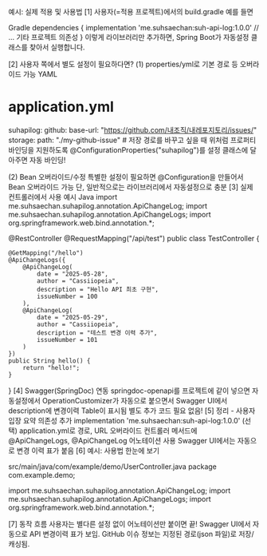 예시: 실제 적용 및 사용법
[1] 사용자(=적용 프로젝트)에서의 build.gradle
예를 들면

Gradle
dependencies {
implementation 'me.suhsaechan:suh-api-log:1.0.0'
// ... 기타 프로젝트 의존성
}
이렇게 라이브러리만 추가하면, Spring Boot가 자동설정 클래스를 찾아서 실행합니다.

[2] 사용자 쪽에서 별도 설정이 필요하다면?
(1) properties/yml로 기본 경로 등 오버라이드 가능
YAML
# application.yml
suhapilog:
github:
base-url: "https://github.com/내조직/내레포지토리/issues/"
storage:
path: "./my-github-issue"  # 저장 경로를 바꾸고 싶을 때
위처럼 프로퍼티 바인딩을 지원하도록 @ConfigurationProperties("suhapilog")를 설정 클래스에 달아주면 자동 바인딩!

(2) Bean 오버라이드/수정
특별한 설정이 필요하면 @Configuration을 만들어서 Bean 오버라이드 가능
단, 일반적으로는 라이브러리에서 자동설정으로 충분
[3] 실제 컨트롤러에서 사용 예시
Java
import me.suhsaechan.suhapilog.annotation.ApiChangeLog;
import me.suhsaechan.suhapilog.annotation.ApiChangeLogs;
import org.springframework.web.bind.annotation.*;

@RestController
@RequestMapping("/api/test")
public class TestController {

    @GetMapping("/hello")
    @ApiChangeLogs({
        @ApiChangeLog(
            date = "2025-05-28",
            author = "Cassiiopeia",
            description = "Hello API 최초 구현",
            issueNumber = 100
        ),
        @ApiChangeLog(
            date = "2025-05-29",
            author = "Cassiiopeia",
            description = "테스트 변경 이력 추가",
            issueNumber = 101
        )
    })
    public String hello() {
        return "hello!";
    }
}
[4] Swagger(SpringDoc) 연동
springdoc-openapi를 프로젝트에 같이 넣으면
자동설정에서 OperationCustomizer가 자동으로 붙으면서
Swagger UI에서 description에 변경이력 Table이 표시됨
별도 추가 코드 필요 없음!
[5] 정리 - 사용자 입장 요약
의존성 추가
implementation 'me.suhsaechan:suh-api-log:1.0.0'
(선택) application.yml로 경로, URL 오버라이드
컨트롤러 메서드에 @ApiChangeLogs, @ApiChangeLog 어노테이션 사용
Swagger UI에서는 자동으로 변경 이력 표가 붙음
[6] 예시: 사용법 한눈에 보기

src/main/java/com/example/demo/UserController.java
package com.example.demo;

import me.suhsaechan.suhapilog.annotation.ApiChangeLog;
import me.suhsaechan.suhapilog.annotation.ApiChangeLogs;
import org.springframework.web.bind.annotation.*;

[7] 동작 흐름
사용자는 별다른 설정 없이 어노테이션만 붙이면 끝!
Swagger UI에서 자동으로 API 변경이력 표가 보임.
GitHub 이슈 정보는 지정된 경로(json 파일)로 저장/캐싱됨.